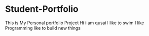 # Student-Portfolio
This is My Personal portfolio Project 
Hi i am qusai I like to swim I like Programming
like to build new things